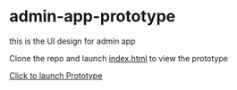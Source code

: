 # admin-app-prototype
this is the UI design for admin app

Clone the repo and launch [index.html](index.html) to view the prototype

[Click to launch Prototype](https://samadhaan04.github.io/admin-app-prototype/)
